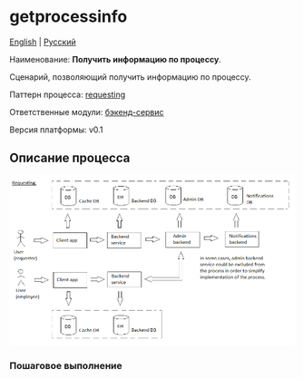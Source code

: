 # getprocessinfo

[English](getprocessinfo.md) | [Русский](getprocessinfo.ru.md)

Наименование: **Получить информацию по процессу**.

Сценарий, позволяющий получить информацию по процессу.

Паттерн процесса: [requesting](../../processpatterns/requesting.md)

Ответственные модули: [бэкенд-сервис](../../backend/systembackend.ru.md)

Версия платформы: v0.1

## Описание процесса

![requesting_overall](../../img/processpatterns/requesting_overall.png)

### Пошаговое выполнение
